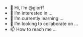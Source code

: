 - 👋 Hi, I’m @glorff
- 👀 I’m interested in ...
- 🌱 I’m currently learning ...
- 💞️ I’m looking to collaborate on ...
- 📫 How to reach me ...

<!---
glorff/glorff is a ✨ special ✨ repository because its `README.md` (this file) appears on your GitHub profile.
You can click the Preview link to take a look at your changes.
--->
